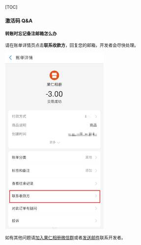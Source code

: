 [TOC]

### 激活码 Q&A

#### 转账时忘记备注邮箱怎么办

请在账单详情页点击**联系收款方**，回复您的邮箱，开发者会尽快处理。

<img src="../imgs/Screenshot_2020-06-06-09-51-39-921.png" width="320"/>

如有其他问题请<a href="../1.14.3/join_wechat_group.html">加入果仁相册微信群</a>或者<a href="mailto:liamju@163.com">发送邮件</a>联系开发者。